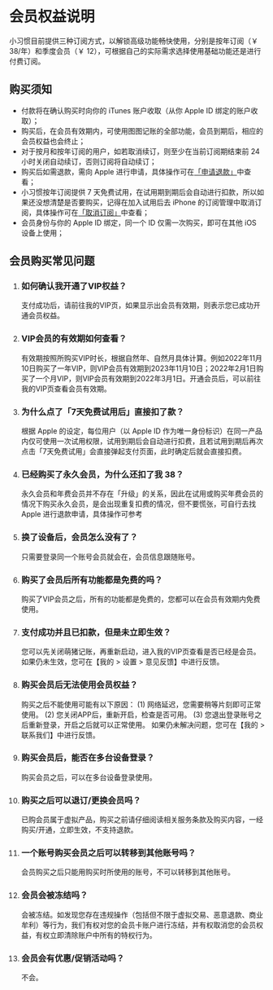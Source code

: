 # 会员权益说明

小习惯目前提供三种订阅方式，以解锁高级功能畅快使用，分别是按年订阅（￥ 38/年）和季度会员（￥ 12），可根据自己的实际需求选择使用基础功能还是进行付费订阅。

## 购买须知

- 付款将在确认购买时向你的 iTunes 账户收取（从你 Apple ID 绑定的账户收取）；
- 购买后，在会员有效期内，可使用图图记账的全部功能，会员到期后，相应的会员权益也会终止；
- 对于按月和按年订阅的用户，如若取消续订，则至少在当前订阅期结束前 24 小时关闭自动续订，否则订阅将自动续订；
- 购买后如需退款，需向 Apple 进行申请，具体操作可在[「申请退款」](/habit/vip/ios_refund)中查看；
- 小习惯按年订阅提供 7 天免费试用，在试用期到期后会自动进行扣款，所以如果还没想清楚是否要购买，记得在加入试用后去 iPhone 的订阅管理中取消订阅，具体操作可在[「取消订阅」](/habit/vip/ios_cancel_subscription)中查看；
- 会员身份与你的 Apple ID 绑定，同一个 ID 仅需一次购买，即可在其他 iOS 设备上使用；

## 会员购买常见问题

1. ### 如何确认我开通了VIP权益？

   支付成功后，请前往我的VIP页，如果显示出会员有效期，则表示您已成功开通会员权益。

2. ### VIP会员的有效期如何查看？

   有效期按照所购买VIP时长，根据自然年、自然月具体计算。例如2022年11月10日购买了一年VIP，则VIP会员有效期到2023年11月10日；2022年2月1日购买了一个月VIP，则VIP会员有效期到2022年3月1日。开通会员后，可以前往我的VIP页查看会员有效期。

3. ### 为什么点了「7天免费试用后」直接扣了款？

   根据 Apple 的设定，每位用户（以 Apple ID 作为唯一身份标识）在同一产品内仅可使用一次试用权限，试用到期后会自动进行扣费，且若试用到期后再次点击「7天免费试用」会直接弹起支付页面，此时确定后就会直接扣费。

4. ### 已经购买了永久会员，为什么还扣了我 38？

   永久会员和年费会员并不存在「升级」的关系，因此在试用或购买年费会员的情况下购买永久会员，是会出现重复扣费的情况，但不要慌张，可自行去找 Apple 进行退款申请，具体操作可参考

5. ### 换了设备后，会员怎么没有了？

   只需要登录同一个账号会员就会在，会员信息跟随账号。

6. ### 购买了会员后所有功能都是免费的吗？

   购买了VIP会员之后，所有的功能都是免费的，您都可以在会员有效期内免费使用。

7. ### 支付成功并且已扣款，但是未立即生效？

   您可以先关闭萌猪记账，再重新启动，进入我的VIP页查看是否已经是会员。如果仍未生效，您可在【我的 > 设置 > 意见反馈】中进行反馈。

8. ### 购买会员后无法使用会员权益？

   购买之后不能使用可能有以下原因：
   (1) 网络延迟，您需要稍等片刻即可正常使用。
   (2) 您关闭APP后，重新开启，检查是否可用。
   (3) 您退出登录账号之后重新登录，开启之后就可以正常使用。
   如果仍未解决问题，您可在【我的 > 联系我们】中进行反馈。

9. ### 购买会员后，能否在多台设备登录？

   购买会员之后，可以在多台设备登录使用。

10. ### 购买之后可以退订/更换会员吗？

    已购会员属于虚拟产品，购买之前请仔细阅读相关服务条款及购买内容，一经购买/开通，立即生效，不支持退款。

11. ### 一个账号购买会员之后可以转移到其他账号吗？

    会员购买之后只能用购买时所使用的账号，不可以转移到其他账号。

12. ### 会员会被冻结吗？

    会被冻结。如发现您存在违规操作（包括但不限于虚拟交易、恶意退款、商业牟利）等行为，我们有权对您的会员卡账户进行冻结，并有权取消您的会员权益，有权立即清除账户中所有的特权行为。

13. ### 会员会有优惠/促销活动吗？

    不会。